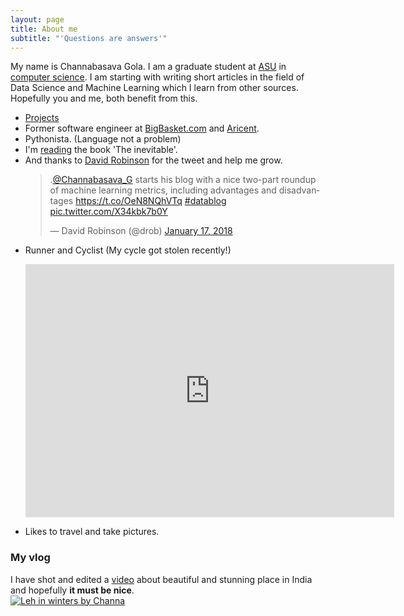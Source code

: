 ```yaml
---
layout: page
title: About me
subtitle: "'Questions are answers'"
---
```


My name is Channabasava Gola. I am a graduate student at [ASU](https://www.asu.edu/) in [computer science](https://cidse.engineering.asu.edu/). I am starting with writing short articles in the field of Data Science and Machine Learning which I learn from other sources. Hopefully you and me, both benefit from this.

- [Projects](./../projects)
- Former software engineer at [BigBasket.com](https://www.bigbasket.com/) and [Aricent](https://www.aricent.com/).
- Pythonista. (Language not a problem)
- I'm [reading](https://www.goodreads.com/user/show/59536279-channabasava-gola) the book 'The inevitable'.
- And thanks to [David Robinson](https://twitter.com/drob) for the tweet and help me grow.
	<blockquote class="twitter-tweet" data-lang="en"><p lang="en" dir="ltr">.<a href="https://twitter.com/Channabasava_G?ref_src=twsrc%5Etfw">@Channabasava_G</a> starts his blog with a nice two-part roundup of machine learning metrics, including advantages and disadvantages <a href="https://t.co/OeN8NQhVTq">https://t.co/OeN8NQhVTq</a> <a href="https://twitter.com/hashtag/datablog?src=hash&amp;ref_src=twsrc%5Etfw">#datablog</a> <a href="https://t.co/X34kbk7b0Y">pic.twitter.com/X34kbk7b0Y</a></p>&mdash; David Robinson (@drob) <a href="https://twitter.com/drob/status/953678615404843009?ref_src=twsrc%5Etfw">January 17, 2018</a></blockquote>
<script async src="https://platform.twitter.com/widgets.js" charset="utf-8"></script>

- Runner and Cyclist (My cycle got stolen recently!)

   <iframe height='405' width='590' frameborder='0' allowtransparency='true' scrolling='no' src='https://www.strava.com/activities/1219742304/embed/cc5f9ac57a1a0218a7f6a6071ce593bfb3f4da55'></iframe>

- Likes to travel and take pictures.

### My vlog

I have shot and edited a [video](https://www.youtube.com/watch?v=bFj3R9JbolY) about beautiful and stunning place in India and hopefully **it must be nice**.    
[![Leh in winters by Channa](http://img.youtube.com/vi/bFj3R9JbolY/0.jpg)](http://www.youtube.com/watch?v=bFj3R9JbolY "Leh in winters")
